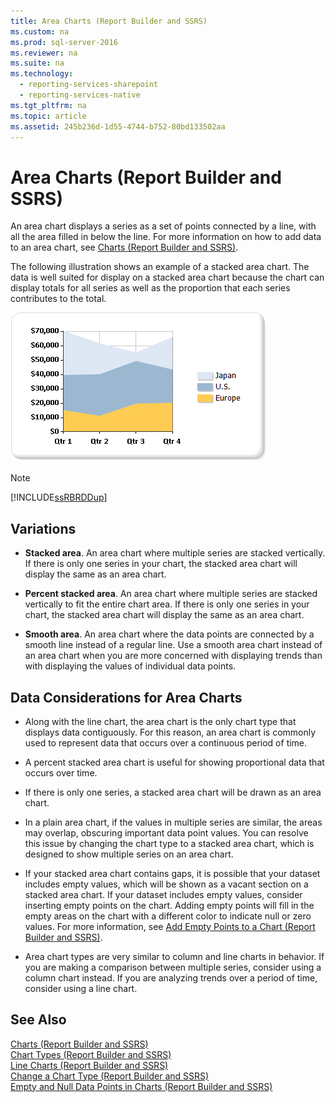 ```yaml
---
title: Area Charts (Report Builder and SSRS)
ms.custom: na
ms.prod: sql-server-2016
ms.reviewer: na
ms.suite: na
ms.technology: 
  - reporting-services-sharepoint
  - reporting-services-native
ms.tgt_pltfrm: na
ms.topic: article
ms.assetid: 245b236d-1d55-4744-b752-80bd133502aa
---
```

# Area Charts (Report Builder and SSRS)
  An area chart displays a series as a set of points connected by a line, with all the area filled in below the line. For more information on how to add data to an area chart, see [Charts &#40;Report Builder and SSRS&#41;](../Topic/Charts%20\(Report%20Builder%20and%20SSRS\).md).  
  
 The following illustration shows an example of a stacked area chart. The data is well suited for display on a stacked area chart because the chart can display totals for all series as well as the proportion that each series contributes to the total.  
  
 ![Area chart](../../Images\Image\ImageNotContaina/AreaChart.gif "AreaChart")  
  
> [!NOTE]  
>  [!INCLUDE[ssRBRDDup](../../Token\Other/ssRBRDDup_md.md)]  
  
## Variations  
  
-   **Stacked area**. An area chart where multiple series are stacked vertically. If there is only one series in your chart, the stacked area chart will display the same as an area chart.  
  
-   **Percent stacked area**. An area chart where multiple series are stacked vertically to fit the entire chart area. If there is only one series in your chart, the stacked area chart will display the same as an area chart.  
  
-   **Smooth area**. An area chart where the data points are connected by a smooth line instead of a regular line. Use a smooth area chart instead of an area chart when you are more concerned with displaying trends than with displaying the values of individual data points.  
  
## Data Considerations for Area Charts  
  
-   Along with the line chart, the area chart is the only chart type that displays data contiguously. For this reason, an area chart is commonly used to represent data that occurs over a continuous period of time.  
  
-   A percent stacked area chart is useful for showing proportional data that occurs over time.  
  
-   If there is only one series, a stacked area chart will be drawn as an area chart.  
  
-   In a plain area chart, if the values in multiple series are similar, the areas may overlap, obscuring important data point values. You can resolve this issue by changing the chart type to a stacked area chart, which is designed to show multiple series on an area chart.  
  
-   If your stacked area chart contains gaps, it is possible that your dataset includes empty values, which will be shown as a vacant section on a stacked area chart. If your dataset includes empty values, consider inserting empty points on the chart. Adding empty points will fill in the empty areas on the chart with a different color to indicate null or zero values. For more information, see [Add Empty Points to a Chart &#40;Report Builder and SSRS&#41;](../Topic/Add%20Empty%20Points%20to%20a%20Chart%20\(Report%20Builder%20and%20SSRS\).md).  
  
-   Area chart types are very similar to column and line charts in behavior. If you are making a comparison between multiple series, consider using a column chart instead. If you are analyzing trends over a period of time, consider using a line chart.  
  
## See Also  
 [Charts &#40;Report Builder and SSRS&#41;](../Topic/Charts%20\(Report%20Builder%20and%20SSRS\).md)   
 [Chart Types &#40;Report Builder and SSRS&#41;](../Topic/Chart%20Types%20\(Report%20Builder%20and%20SSRS\).md)   
 [Line Charts &#40;Report Builder and SSRS&#41;](../Topic/Line%20Charts%20\(Report%20Builder%20and%20SSRS\).md)   
 [Change a Chart Type &#40;Report Builder and SSRS&#41;](../Topic/Change%20a%20Chart%20Type%20\(Report%20Builder%20and%20SSRS\).md)   
 [Empty and Null Data Points in Charts &#40;Report Builder and SSRS&#41;](../Topic/Empty%20and%20Null%20Data%20Points%20in%20Charts%20\(Report%20Builder%20and%20SSRS\).md)  
  
  